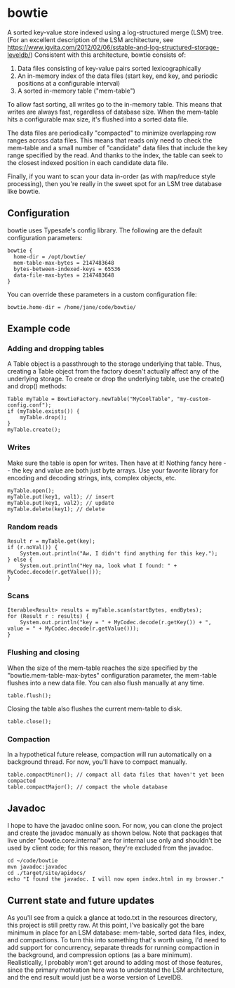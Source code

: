 # bowtie

A sorted key-value store indexed using a log-structured merge (LSM) tree. (For an excellent description of the LSM architecture, see https://www.igvita.com/2012/02/06/sstable-and-log-structured-storage-leveldb/) Consistent with this architecture, bowtie consists of:

1. Data files consisting of key-value pairs sorted lexicographically 
2. An in-memory index of the data files (start key, end key, and periodic positions at a configurable interval)  
3. A sorted in-memory table ("mem-table")  

To allow fast sorting, all writes go to the in-memory table. This means that writes are always fast, regardless of database size. When the mem-table hits a configurable max size, it's flushed into a sorted data file. 

The data files are periodically "compacted" to minimize overlapping row ranges across data files. This means that reads only need to check the mem-table and a small number of "candidate" data files that include the key range specified by the read. And thanks to the index, the table can seek to the closest indexed position in each candidate data file. 

Finally, if you want to scan your data in-order (as with map/reduce style processing), then you're really in the sweet spot for an LSM tree database like bowtie. 

## Configuration

bowtie uses Typesafe's config library. The following are the default configuration parameters:
  
    bowtie {
      home-dir = /opt/bowtie/
      mem-table-max-bytes = 2147483648
      bytes-between-indexed-keys = 65536
      data-file-max-bytes = 2147483648
    }

You can override these parameters in a custom configuration file:
    
    bowtie.home-dir = /home/jane/code/bowtie/

## Example code

### Adding and dropping tables
A Table object is a passthrough to the storage underlying that table. Thus, creating a Table object from the factory doesn't actually affect any of the underlying storage. To create or drop the underlying table, use the create() and drop() methods:  
    
    Table myTable = BowtieFactory.newTable("MyCoolTable", "my-custom-config.conf");
    if (myTable.exists()) {
        myTable.drop();
    }
    myTable.create();
    
### Writes
Make sure the table is open for writes. Then have at it! Nothing fancy here -- the key and value are both just byte arrays. Use your favorite library for encoding and decoding strings, ints, complex objects, etc.
 
    myTable.open();
    myTable.put(key1, val1); // insert
    myTable.put(key1, val2); // update
    myTable.delete(key1); // delete

### Random reads

    Result r = myTable.get(key);
    if (r.noVal()) {
        System.out.println("Aw, I didn't find anything for this key.");
    } else {
        System.out.println("Hey ma, look what I found: " + MyCodec.decode(r.getValue()));
    }
    
### Scans

    Iterable<Result> results = myTable.scan(startBytes, endBytes);
    for (Result r : results) {
        System.out.println("key = " + MyCodec.decode(r.getKey()) + ", value = " + MyCodec.decode(r.getValue()));
    }

### Flushing and closing
When the size of the mem-table reaches the size specified by the "bowtie.mem-table-max-bytes" configuration parameter, the mem-table flushes into a new data file. You can also flush manually at any time.
 
    table.flush();
    
Closing the table also flushes the current mem-table to disk.

    table.close(); 
        
### Compaction
In a hypothetical future release, compaction will run automatically on a background thread. For now, you'll have to compact manually. 

    table.compactMinor(); // compact all data files that haven't yet been compacted
    table.compactMajor(); // compact the whole database    

## Javadoc
I hope to have the javadoc online soon. For now, you can clone the project and create the javadoc manually as shown below. Note that packages that live under "bowtie.core.internal" are for internal use only and shouldn't be used by client code; for this reason, they're excluded from the javadoc.
  
    cd ~/code/bowtie
    mvn javadoc:javadoc
    cd ./target/site/apidocs/
    echo "I found the javadoc. I will now open index.html in my browser."
    
## Current state and future updates
As you'll see from a quick a glance at todo.txt in the resources directory, this project is still pretty raw. At this point, I've basically got the bare minimum in place for an LSM database: mem-table, sorted data files, index, and compactions. To turn this into something that's worth using, I'd need to add support for concurrency, separate threads for running compaction in the background, and compression options (as a bare minimum). Realistically, I probably won't get around to adding most of those features, since the primary motivation here was to understand the LSM architecture, and the end result would just be a worse version of LevelDB.       


